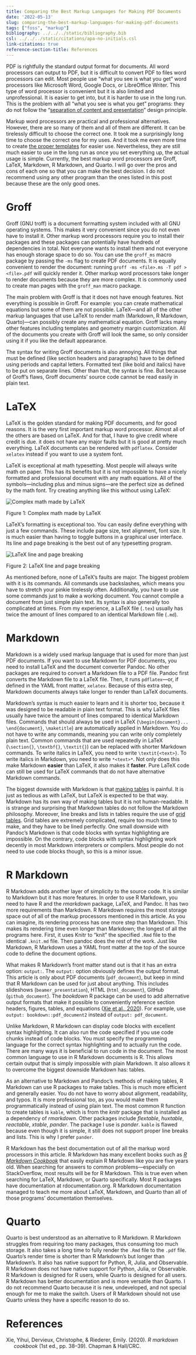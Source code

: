 ```yaml
---
title: Comparing the Best Markup Languages for Making PDF Documents
date: '2022-05-13'
slug: comparing-the-best-markup-languages-for-making-pdf-documents
tags: ["foss", "markup"]
bibliography: ../../../static/bibliography.bib
csl: ../../../static/citations/apa-no-initials.csl
link-citations: true
reference-section-title: References
---
```


PDF is rightfully the standard output format for documents.
All word processors can output to PDF, but it is difficult to convert PDF to files word processors can edit.
Most people use “what you see is what you get” word processors like Microsoft Word, Google Docs, or LibreOffice Writer.
This type of word processor is convenient but it is also limited and unprofessional.
It is easier to get into, but it is harder to use in the long run.
This is the problem with all “what you see is what you get” programs: they do not follow the “[separation of content and presentation](https://en.wikipedia.org/wiki/Separation_of_content_and_presentation)” design principle.

Markup word processors are practical and professional alternatives.
However, there are so many of them and all of them are different.
It can be tirelessly difficult to choose the correct one.
It took me a surprisingly long time to choose the correct one for my uses.
And it took me even more time to create [the proper templates](https://github.com/amarakon/amaryaml) for easier use.
Nevertheless, they are still much easier to use in the long run as once you set everything up, the actual usage is simple.
Currently, the best markup word processors are Groff, LaTeX, Markdown, R Markdown, and Quarto.
I will go over the pros and cons of each one so that you can make the best decision.
I do not recommend using any other program than the ones listed in this post because these are the only good ones.

# Groff

Groff (GNU troff) is a document formatting system included with all GNU operating systems.
This makes it very convenient since you do not even have to install it.
Other markup word processors require you to install their packages and these packages can potentially have hundreds of dependencies in total.
Not everyone wants to install them and not everyone has enough storage space to do so.
You can use the `groff_ms` macro package by passing the `-ms` flag to create PDF documents.
It is equally convenient to render the document: running `groff -ms <file>.ms -T pdf > <file>.pdf` will quickly render it.
Other markup word processors take longer to render documents because they are more complex.
It is commonly used to create man pages with the `groff_man` macro package.

The main problem with Groff is that it does not have enough features.
Not everything is possible in Groff.
For example: you can create mathematical equations but some of them are not possible.
LaTeX—and all of the other markup languages that use LaTeX to render math (Markdown, R Markdown, Quarto)—can possibly create any mathematical equation.
Groff lacks many other features including templates and geometry margin customization.
All of the documents you create with Groff will look the same, so only consider using it if you like the default appearance.

The syntax for writing Groff documents is also annoying.
All things that must be defined (like section headers and paragraphs) have to be defined using periods and capital letters.
Formatted text (like bold and italics) have to be put on separate lines.
Other than that, the syntax is fine.
But because of Groff’s flaws, Groff documents’ source code cannot be read easily in plain text.

# LaTeX

LaTeX is the golden standard for making PDF documents, and for good reasons.
It is the very first important markup word processor.
Almost all of the others are based on LaTeX.
And for that, I have to give credit where credit is due.
it does not have any major faults but it is good at pretty much everything.
LaTeX documents can be rendered with `pdflatex`.
Consider `xelatex` instead if you want to use a system font.

LaTeX is exceptional at math typesetting.
Most people will always write math on paper.
This has its benefits but it is not impossible to have a nicely formatted and professional document with any math equations.
All of the symbols—including plus and minus signs—are the perfect size as defined by the math font.
Try creating anything like this without using LaTeX:

<div class="figure">

<img src="https://i.stack.imgur.com/vsn9C.png" alt="Complex math made by LaTeX"  />
<p class="caption">
Figure 1: Complex math made by LaTeX
</p>

</div>

LaTeX’s formatting is exceptional too.
You can easily define everything with just a few commands.
These include page size, text alignment, font size.
It is much easier than having to toggle buttons in a graphical user interface.
Its line and page breaking is the best out of any typesetting program.

<div class="figure">

<img src="https://i.stack.imgur.com/MgSAz.png" alt="LaTeX line and page breaking"  />
<p class="caption">
Figure 2: LaTeX line and page breaking
</p>

</div>

As mentioned before, none of LaTeX’s faults are major.
The biggest problem with it is its commands.
All commands use backslashes, which means you have to stretch your pinkie tirelessly often.
Additionally, you have to use some commands just to make a working document.
You cannot compile a document from just simple plain text.
Its syntax is also generally too complicated at times.
From my experience, a LaTeX file (`.tex`) usually has twice the amount of lines compared to an identical Markdown file (`.md`).

# Markdown

Markdown is a widely used markup language that is used for more than just PDF documents.
If you want to use Markdown for PDF documents, you need to install LaTeX and the document converter Pandoc.
No other packages are required to convert a Markdown file to a PDF file.
Pandoc first converts the Markdown file to a LaTeX file.
Then, it runs `pdflatex`—or, if defined in the YAML front matter, `xelatex`.
Because of this extra step, Markdown documents always take longer to render than LaTeX documents.

Markdown’s syntax is much easier to learn and it is shorter too, because it was designed to be readable in plain text format.
This is why LaTeX files usually have twice the amount of lines compared to identical Markdown files.
Commands that should always be used in LaTeX (`\begin{document}... \end{document}`, `\maketitle`) are automatically applied in Markdown.
You do not have to write any commands, meaning you can write only completely plain text.
Common commands that are used repeatedly in LaTeX (`\section{}`, `\textbf{}`, `\textit{}`) can be replaced with shorter Markdown commands.
To write italics in LaTeX, you need to write `\textit{<text>}`.
To write italics in Markdown, you need to write `*<text>*`.
Not only does this make Markdown **easier** than LaTeX, it also makes it **faster**.
Pure LaTeX code can still be used for LaTeX commands that do not have alternative Markdown commands.

The biggest downside with Markdown is that [making tables](https://www.markdownguide.org/extended-syntax/#tables) is painful.
It is just as tedious as with LaTeX, but LaTeX is expected to be that way.
Markdown has its own way of making tables but it is not human-readable.
It is strange and surprising that Markdown tables do not follow the Markdown philosophy.
Moreover, line breaks and lists in tables require the use of [grid tables](https://disco.uv.es/disco_docs/wikibase/doc/cat/pandoc_manual_2.7.3.wiki?93).
Grid tables are extremely complicated, require too much time to make, and they have to be lined perfectly.
One small downside with Pandoc’s Markdown is that code blocks with syntax highlighting are impossible.
On the contrary, code blocks with syntax highlighting work decently in most Markdown interpreters or compilers.
Most people do not need to use code blocks though, so this is a minor issue.

# R Markdown

R Markdown adds another layer of simplicity to the source code.
It is similar to Markdown but it has more features.
In order to use R Markdown, you need to have R and the *rmarkdown* package, LaTeX, and Pandoc.
It has two more requirements than Markdown.
R Markdown requires the most storage space out of all of the markup processors mentioned in this article.
As you can imagine, its rendering process has one more step than Markdown.
This makes its rendering time even longer than Markdown; the longest of all the programs here.
First, it uses Knitr to “knit” the specified `.Rmd` file to the identical `.knit.md` file.
Then pandoc does the rest of the work.
Just like Markdown, R Markdown uses a YAML front matter at the top of the source code to define the document options.

What makes R Markdown’s front matter stand out is that it has an extra option: `output:`.
The `output:` option obviously defines the output format.
This article is only about PDF documents (`pdf_document`), but keep in mind that R Markdown can be used for just about anything.
This includes slideshows (`beamer_presentation`), HTML (`html_document`), GitHub (`github_document`).
The *bookdown* R package can be used to add alternative output formats that make it possible to conveniently reference section headers, figures, tables, and equations ([Xie et al., 2020](#ref-rmarkdown-cookbook-s4.7)).
For example, use `output: bookdown::pdf_document2` instead of `output: pdf_document`.

Unlike Markdown, R Markdown can display code blocks with excellent syntax highlighting.
It can also run the code specified if you use code chunks instead of code blocks.
You must specify the programming language for the correct syntax highlighting and to actually run the code.
There are many ways it is beneficial to run code in the document.
The most common language to use in R Markdown documents is R.
This allows certain output that is simply impossible with plain Markdown.
It also allows it to overcome the biggest downside Markdown has: tables.

As an alternative to Markdown and Pandoc’s methods of making tables, R Markdown can use R packages to make tables.
This is much more efficient and generally easier.
You do not have to worry about alignment, readability, and typos.
It is more professional too, as you would make them programmatically instead of using plain text.
The most common R function to create tables is `kable`, which is from the *knitr* package that is installed as a dependency of *rmarkdown*.
Other packages include *flextable*, *huxtable*, *reactable*, *xtable*, *pander*.
The package I use is *pander*.
`kable` is flawed because even though it is simple, it still does not support proper line breaks and lists.
This is why I prefer `pander`.

R Markdown has the best documentation out of all the markup word processors in this article.
R Markdown has many excellent books such as *[R Markdown Cookbook](https://bookdown.org/yihui/rmarkdown-cookbook/)* that easily explain R Markdown like you are five years old.
When searching for answers to common problems—especially on StackOverflow, most results will be for R Markdown.
This is true even when searching for LaTeX, Markdown, or Quarto specifically.
Most R packages have documentation at rdocumentation.org.
R Markdown documentation managed to teach me more about LaTeX, Markdown, and Quarto than all of those programs’ documentation themselves.

# Quarto

Quarto is best understood as an alternative to R Markdown.
R Markdown struggles from requiring too many packages, thus consuming too much storage.
It also takes a long time to fully render the `.Rmd` file to the `.pdf` file.
Quarto’s render time is shorter than R Markdown’s but longer than Markdown’s.
It also has native support for Python, R, Julia, and Observable.
R Markdown does not have native support for Python, Julia, or Observable.
R Markdown is designed for R users, while Quarto is designed for all users.
R Markdown has better documentation and is more versatile than Quarto.
I do not recommend Quarto because it is new, undeveloped, and not special enough for me to make the switch.
Users of R Markdown should not use Quarto unless they have a specific reason to do so.

# References

<div id="refs" class="references csl-bib-body hanging-indent" line-spacing="2">

<div id="ref-rmarkdown-cookbook-s4.7" class="csl-entry">

Xie, Yihui, Dervieux, Christophe, & Riederer, Emily. (2020). *R markdown cookbook* (1st ed., pp. 38–39). Chapman & Hall/CRC.

</div>

</div>
